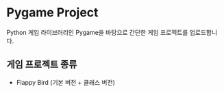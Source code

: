 # Pygame Project

Python 게임 라이브러리인 Pygame을 바탕으로 간단한 게임 프로젝트를 업로드합니다.


## 게임 프로젝트 종류

- Flappy Bird (기본 버전 + 클래스 버전)
